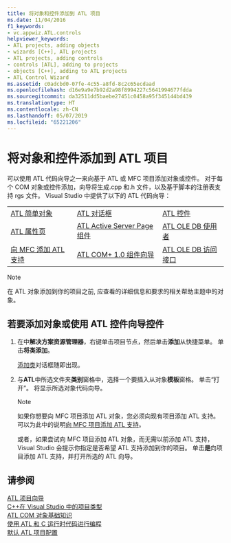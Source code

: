 ```yaml
---
title: 将对象和控件添加到 ATL 项目
ms.date: 11/04/2016
f1_keywords:
- vc.appwiz.ATL.controls
helpviewer_keywords:
- ATL projects, adding objects
- wizards [C++], ATL projects
- ATL projects, adding controls
- controls [ATL], adding to projects
- objects [C++], adding to ATL projects
- ATL Control Wizard
ms.assetid: c0adcbd0-07fe-4c55-a8fd-8c2c65ecdaad
ms.openlocfilehash: d16e9a9e7b92d2a98f8994227c5641994677fdda
ms.sourcegitcommit: da32511dd5baebe27451c0458a95f345144bd439
ms.translationtype: HT
ms.contentlocale: zh-CN
ms.lasthandoff: 05/07/2019
ms.locfileid: "65221206"
---
```

# <a name="adding-objects-and-controls-to-an-atl-project"></a>将对象和控件添加到 ATL 项目

可以使用 ATL 代码向导之一来向基于 ATL 或 MFC 项目添加对象或控件。 对于每个 COM 对象或控件添加，向导将生成.cpp 和.h 文件，以及基于脚本的注册表支持 rgs 文件。 Visual Studio 中提供了以下的 ATL 代码向导：

||||
|-|-|-|
|[ATL 简单对象](../../atl/reference/atl-simple-object-wizard.md)|[ATL 对话框](../../atl/reference/atl-dialog-wizard.md)|[ATL 控件](../../atl/reference/atl-control-wizard.md)|
|[ATL 属性页](../../atl/reference/atl-property-page-wizard.md)|[ATL Active Server Page 组件](../../atl/reference/atl-active-server-page-component-wizard.md)|[ATL OLE DB 使用者](../../atl/reference/atl-ole-db-consumer-wizard.md)|
|[向 MFC 添加 ATL 支持](../../mfc/reference/adding-atl-support-to-your-mfc-project.md)|[ATL COM+ 1.0 组件向导](../../atl/reference/atl-com-plus-1-0-component-wizard.md)|[ATL OLE DB 访问接口](../../atl/reference/atl-ole-db-provider-wizard.md)|

> [!NOTE]
> 在 ATL 对象添加到你的项目之前, 应查看的详细信息和要求的相关帮助主题中的对象。

## <a name="to-add-an-object-or-a-control-using-the-atl-control-wizard"></a>若要添加对象或使用 ATL 控件向导控件

1. 在中**解决方案资源管理器**，右键单击项目节点，然后单击**添加**从快捷菜单。 单击**将类添加**。

   [添加类](../../ide/add-class-dialog-box.md)对话框随即出现。

1. 与**ATL**中所选文件夹**类别**窗格中，选择一个要插入从对象**模板**窗格。 单击“打开”。 将显示所选对象代码向导。

   > [!NOTE]
   > 如果你想要向 MFC 项目添加 ATL 对象，您必须向现有项目添加 ATL 支持。 可以为此中的说明[向 MFC 项目添加 ATL 支持](../../mfc/reference/adding-atl-support-to-your-mfc-project.md)。

   或者，如果尝试向 MFC 项目添加 ATL 对象，而无需以前添加 ATL 支持，Visual Studio 会提示你指定是否希望 ATL 支持添加到你的项目。 单击**是**向项目添加 ATL 支持，并打开所选的 ATL 向导。

## <a name="see-also"></a>请参阅

[ATL 项目向导](../../atl/reference/atl-project-wizard.md)<br/>
[C++在 Visual Studio 中的项目类型](../../build/reference/visual-cpp-project-types.md)<br/>
[ATL COM 对象基础知识](../../atl/fundamentals-of-atl-com-objects.md)<br/>
[使用 ATL 和 C 运行时代码进行编程](../../atl/programming-with-atl-and-c-run-time-code.md)<br/>
[默认 ATL 项目配置](../../atl/reference/default-atl-project-configurations.md)

